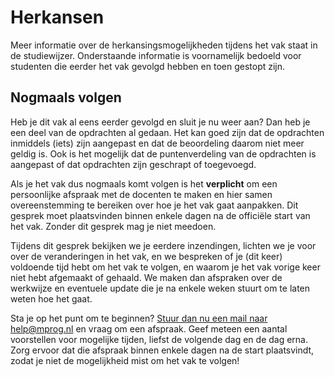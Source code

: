 # Herkansen

Meer informatie over de herkansingsmogelijkheden tijdens het vak staat in de studiewijzer. Onderstaande informatie is voornamelijk bedoeld voor studenten die eerder het vak gevolgd hebben en toen gestopt zijn.

## Nogmaals volgen

Heb je dit vak al eens eerder gevolgd en sluit je nu weer aan? Dan heb je een deel van de opdrachten al gedaan. Het kan goed zijn dat de opdrachten inmiddels (iets) zijn aangepast en dat de beoordeling daarom niet meer geldig is. Ook is het mogelijk dat de puntenverdeling van de opdrachten is aangepast of dat opdrachten zijn geschrapt of toegevoegd.

Als je het vak dus nogmaals komt volgen is het **verplicht** om een persoonlijke afspraak met de docenten te maken en hier samen overeenstemming te bereiken over hoe je het vak gaat aanpakken. Dit gesprek moet plaatsvinden binnen enkele dagen na de officiële start van het vak. Zonder dit gesprek mag je niet meedoen.

Tijdens dit gesprek bekijken we je eerdere inzendingen, lichten we je voor over de veranderingen in het vak, en we bespreken of je (dit keer) voldoende tijd hebt om het vak te volgen, en waarom je het vak vorige keer niet hebt afgemaakt of gehaald. We maken dan afspraken over de werkwijze en eventuele update die je na enkele weken stuurt om te laten weten hoe het gaat.

Sta je op het punt om te beginnen? [Stuur dan nu een mail naar help@mprog.nl](mailto:help@mprog.nl) en vraag om een afspraak. Geef meteen een aantal voorstellen voor mogelijke tijden, liefst de volgende dag en de dag erna. Zorg ervoor dat die afspraak binnen enkele dagen na de start plaatsvindt, zodat je niet de mogelijkheid mist om het vak te volgen!
